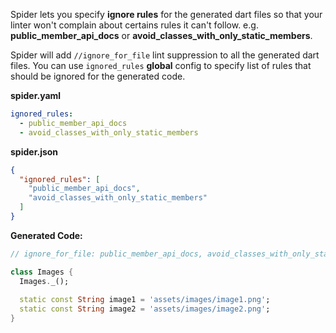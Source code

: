 
Spider lets you specify **ignore rules** for the generated dart files so that your linter won't complain about certains rules
it can't follow. e.g. **public_member_api_docs** or **avoid_classes_with_only_static_members**. 

Spider will add `//ignore_for_file` lint suppression to all the generated dart files. You can use `ignored_rules` **global** config to specify list of rules that should be ignored for the generated code.

**spider.yaml**

```yaml
ignored_rules:
  - public_member_api_docs
  - avoid_classes_with_only_static_members
```

**spider.json**

```json
{
  "ignored_rules": [
    "public_member_api_docs",
    "avoid_classes_with_only_static_members"
  ]
}
```

**Generated Code:**

```dart
// ignore_for_file: public_member_api_docs, avoid_classes_with_only_static_members

class Images {
  Images._();
  
  static const String image1 = 'assets/images/image1.png';
  static const String image2 = 'assets/images/image2.png';
}

```
<br/>